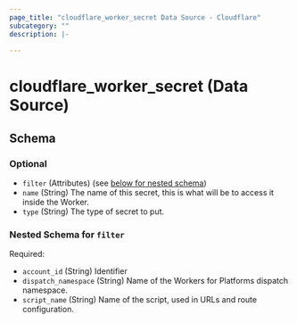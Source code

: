 ```yaml
---
page_title: "cloudflare_worker_secret Data Source - Cloudflare"
subcategory: ""
description: |-
  
---
```


# cloudflare_worker_secret (Data Source)




<!-- schema generated by tfplugindocs -->
## Schema

### Optional

- `filter` (Attributes) (see [below for nested schema](#nestedatt--filter))
- `name` (String) The name of this secret, this is what will be to access it inside the Worker.
- `type` (String) The type of secret to put.

<a id="nestedatt--filter"></a>
### Nested Schema for `filter`

Required:

- `account_id` (String) Identifier
- `dispatch_namespace` (String) Name of the Workers for Platforms dispatch namespace.
- `script_name` (String) Name of the script, used in URLs and route configuration.



